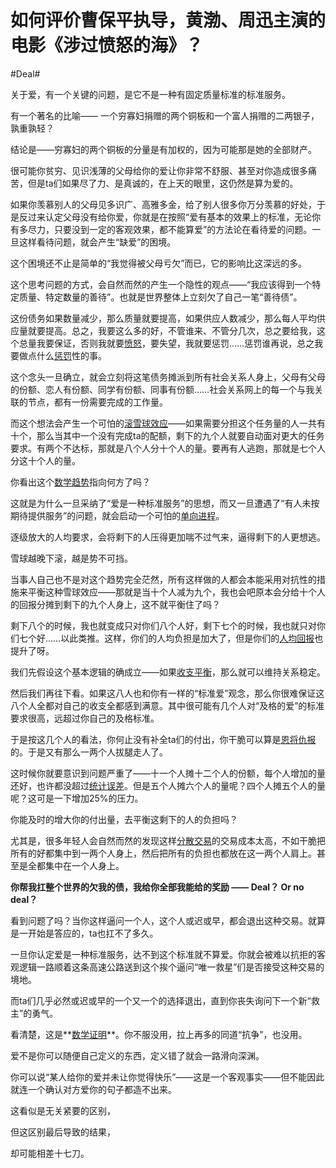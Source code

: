 # 如何评价曹保平执导，黄渤、周迅主演的电影《涉过愤怒的海》？

\#Deal#

关于爱，有一个关键的问题，是它不是一种有固定质量标准的标准服务。

有一个著名的比喻—— 一个穷寡妇捐赠的两个铜板和一个富人捐赠的二两银子，孰重孰轻？

结论是——穷寡妇的两个铜板的分量是有加权的，因为可能那是她的全部财产。

很可能你贫穷、见识浅薄的父母给你的爱让你非常不舒服、甚至对你造成很多痛苦，但是ta们如果尽了力、是真诚的，在上天的眼里，这仍然是算为爱的。

如果你羡慕别人的父母见多识广、高雅多金，给了别人很多你万分羡慕的好处，于是反过来认定父母没有给你爱，你就是在按照“爱有基本的效果上的标准，无论你有多尽力，只要没到一定的客观效果，都不能算爱”的方法论在看待爱的问题。一旦这样看待问题，就会产生“缺爱”的困境。

这个困境还不止是简单的“我觉得被父母亏欠”而已，它的影响比这深远的多。

这个思考问题的方式，会自然而然的产生一个隐性的观点——“我应该得到一个特定质量、特定数量的善待”。也就是世界整体上立刻欠了自己一笔“善待债”。

这份债务如果数量减少，那么质量就要提高，如果供应人数减少，那么每人平均供应量就要提高。总之，我要这么多的好，不管谁来、不管分几次，总之要给我，这个总量我要保证，否则我就要[愤怒](https://www.zhihu.com/search?q=愤怒&search_source=Entity&hybrid_search_source=Entity&hybrid_search_extra={"sourceType"%3A"answer"%2C"sourceId"%3A3314814780})，要失望，我就要惩罚……惩罚谁再说，总之我要做点什么[惩罚](https://www.zhihu.com/search?q=惩罚&search_source=Entity&hybrid_search_source=Entity&hybrid_search_extra={"sourceType"%3A"answer"%2C"sourceId"%3A3314814780})性的事。

这个念头一旦确立，就会立刻将这笔债务摊派到所有社会关系人身上，父母有父母的份额、恋人有份额、同学有份额、同事有份额……社会关系网上的每一个与我关联的节点，都有一份需要完成的工作量。

而这个想法会产生一个可怕的[滚雪球效应](https://www.zhihu.com/search?q=滚雪球效应&search_source=Entity&hybrid_search_source=Entity&hybrid_search_extra={"sourceType"%3A"answer"%2C"sourceId"%3A3314814780})——如果需要分担这个任务量的人一共有十个，那么当其中一个没有完成ta的配额，剩下的九个人就要自动面对更大的任务要求。有两个不达标，那就是八个人分十个人的量。要再有人逃跑，那就是七个人分这十个人的量。

你看出这个[数学趋势](https://www.zhihu.com/search?q=数学趋势&search_source=Entity&hybrid_search_source=Entity&hybrid_search_extra={"sourceType"%3A"answer"%2C"sourceId"%3A3314814780})指向何方了吗？

这就是为什么一旦采纳了“爱是一种标准服务”的思想，而又一旦遭遇了“有人未按期待提供服务”的问题，就会启动一个可怕的[单向进程](https://www.zhihu.com/search?q=单向进程&search_source=Entity&hybrid_search_source=Entity&hybrid_search_extra={"sourceType"%3A"answer"%2C"sourceId"%3A3314814780})。

逐级放大的人均要求，会将剩下的人压得更加喘不过气来，逼得剩下的人更想逃。

雪球越晚下滚，越是势不可挡。

当事人自己也不是对这个趋势完全茫然，所有这样做的人都会本能采用对抗性的措施来平衡这种雪球效应——那就是当十个人减为九个，我也会吧原本会分给十个人的回报分摊到剩下的九个人身上，这不就平衡住了吗？

剩下八个的时候，我也就变成只对你们八个人好，剩下七个的时候，我也就只对你们七个好……以此类推。这样，你们的人均负担是加大了，但是你们的[人均回报](https://www.zhihu.com/search?q=人均回报&search_source=Entity&hybrid_search_source=Entity&hybrid_search_extra={"sourceType"%3A"answer"%2C"sourceId"%3A3314814780})也提升了呀。

我们先假设这个基本逻辑的确成立——如果[收支平衡](https://www.zhihu.com/search?q=收支平衡&search_source=Entity&hybrid_search_source=Entity&hybrid_search_extra={"sourceType"%3A"answer"%2C"sourceId"%3A3314814780})，那么就可以维持关系稳定。

然后我们再往下看。如果这八人也和你有一样的“标准爱”观念，那么你很难保证这八个人全都对自己的收支全都感到满意。其中很可能有几个人对“及格的爱”的标准要求很高，远超过你自己的及格标准。

于是按这几个人的看法，你何止没有补全ta们的付出，你干脆可以算是[恩将仇报](https://www.zhihu.com/search?q=恩将仇报&search_source=Entity&hybrid_search_source=Entity&hybrid_search_extra={"sourceType"%3A"answer"%2C"sourceId"%3A3314814780})的。于是又有那么一两个人拔腿走人了。

这时候你就要意识到问题严重了——十一个人摊十二个人的份额，每个人增加的量还好，也许都没超过[统计误差](https://www.zhihu.com/search?q=统计误差&search_source=Entity&hybrid_search_source=Entity&hybrid_search_extra={"sourceType"%3A"answer"%2C"sourceId"%3A3314814780})。但是五个人摊六个人的量呢？四个人摊五个人的量呢？这可是一下增加25%的压力。

你能及时的增大你的付出量，去平衡这剩下的人的负担吗？

尤其是，很多年轻人会自然而然的发现这样[分散交易](https://www.zhihu.com/search?q=分散交易&search_source=Entity&hybrid_search_source=Entity&hybrid_search_extra={"sourceType"%3A"answer"%2C"sourceId"%3A3314814780})的交易成本太高，不如干脆把所有的好都集中到一两个人身上，然后把所有的负担也都放在这一两个人肩上。甚至是全都集中在一个人身上。

**你帮我扛整个世界的欠我的债，我给你全部我能给的奖励 —— Deal？ Or no deal？**

看到问题了吗？当你这样逼问一个人，这个人或迟或早，都会退出这种交易。就算是一开始是答应的，ta也扛不了多久。

一旦你认定爱是一种标准服务，达不到这个标准就不算爱。你就会被难以抗拒的客观逻辑一路顺着这条高速公路送到这个挨个逼问“唯一救星”们是否接受这种交易的境地。

而ta们几乎必然或迟或早的一个又一个的选择退出，直到你丧失询问下一个新“救主”的勇气。

看清楚，这是**[数学证明](https://www.zhihu.com/search?q=数学证明&search_source=Entity&hybrid_search_source=Entity&hybrid_search_extra={"sourceType"%3A"answer"%2C"sourceId"%3A3314814780})**。你不服没用，拉上再多的同道“抗争”，也没用。



爱不是你可以随便自己定义的东西，定义错了就会一路滑向深渊。

你可以说“某人给你的爱并未让你觉得快乐”——这是一个客观事实——但不能因此就连一个确认对方爱你的句子都造不出来。

这看似是无关紧要的区别，

但这区别最后导致的结果，

却可能相差十七刀。

